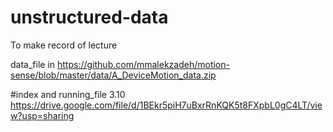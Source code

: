 # unstructured-data
To make record of lecture

data_file in 
https://github.com/mmalekzadeh/motion-sense/blob/master/data/A_DeviceMotion_data.zip

#index and running_file
3.10 https://drive.google.com/file/d/1BEkr5piH7uBxrRnKQK5t8FXpbL0gC4LT/view?usp=sharing
